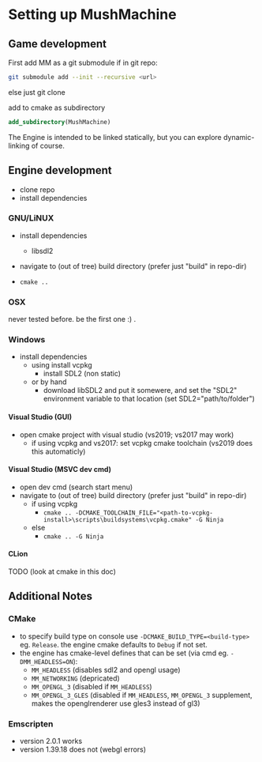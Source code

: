 # Setting up MushMachine

## Game development

First add MM as a git submodule if in git repo:
```bash
git submodule add --init --recursive <url>
```
else just git clone

add to cmake as subdirectory
```cmake
add_subdirectory(MushMachine)
```

The Engine is intended to be linked statically, but you can explore dynamic-linking of course.

## Engine development
* clone repo
* install dependencies

### GNU/LiNUX
* install dependencies
  - libsdl2

* navigate to (out of tree) build directory (prefer just "build" in repo-dir)
* `cmake ..`

### OSX
never tested before. be the first one :) .

### Windows
* install dependencies
  - using install vcpkg
    - install SDL2 (non static)
  - or by hand
    - download libSDL2 and put it somewere, and set the "SDL2" environment variable to that location (set SDL2="path/to/folder")

#### Visual Studio (GUI)
* open cmake project with visual studio (vs2019; vs2017 may work)
  - if using vcpkg and vs2017: set vcpkg cmake toolchain (vs2019 does this automaticly)

#### Visual Studio (MSVC dev cmd)
* open dev cmd (search start menu)
* navigate to (out of tree) build directory (prefer just "build" in repo-dir)
  - if using vcpkg
    - `cmake .. -DCMAKE_TOOLCHAIN_FILE="<path-to-vcpkg-install>\scripts\buildsystems\vcpkg.cmake" -G Ninja`
  - else
    - `cmake .. -G Ninja`

#### CLion
TODO
(look at cmake in this doc)

## Additional Notes

### CMake
* to specify build type on console use `-DCMAKE_BUILD_TYPE=<build-type>` eg. `Release`. the engine cmake defaults to `Debug` if not set.
* the engine has cmake-level defines that can be set (via cmd eg. `-DMM_HEADLESS=ON`):
  - `MM_HEADLESS` (disables sdl2 and opengl usage)
  - `MM_NETWORKING` (depricated)
  - `MM_OPENGL_3` (disabled if `MM_HEADLESS`)
  - `MM_OPENGL_3_GLES` (disabled if `MM_HEADLESS`, `MM_OPENGL_3` supplement, makes the openglrenderer use gles3 instead of gl3)

### Emscripten
* version 2.0.1 works
* version 1.39.18 does not (webgl errors)

